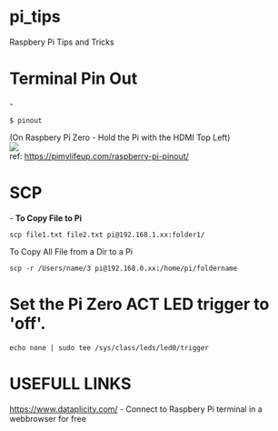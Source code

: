 # pi_tips
Raspbery Pi Tips and Tricks 





<h1> Terminal Pin Out  </h1> - <b>  </b>
    
    $ pinout 


(On Raspbery Pi Zero - Hold the Pi with the HDMI Top Left) <br>
<img src="https://pimylifeup.com/wp-content/uploads/2019/12/Raspberry-Pi-Pinout-Command.png">
<br>
ref: https://pimylifeup.com/raspberry-pi-pinout/
     


<h1> SCP  </h1> - <b> To Copy File to Pi </b>
    
    scp file1.txt file2.txt pi@192.168.1.xx:folder1/


To Copy All File from a Dir to a Pi
    
    scp -r /Users/name/3 pi@192.168.0.xx:/home/pi/foldername
    
 
 <h1> Set the Pi Zero ACT LED trigger to 'off'. </h1>
  
    echo none | sudo tee /sys/class/leds/led0/trigger
    

 <h1> USEFULL LINKS </h1>

https://www.dataplicity.com/ - Connect to Raspbery Pi terminal in a webbrowser for free 



   


